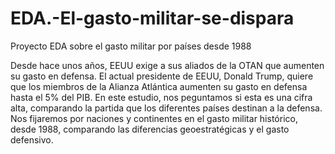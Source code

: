 # EDA.-El-gasto-militar-se-dispara
Proyecto EDA sobre el gasto militar por países desde 1988


Desde hace unos años, EEUU exige a sus aliados de la OTAN que aumenten su gasto en defensa. El actual presidente de EEUU, Donald Trump, quiere que los miembros de la Alianza Atlántica aumenten su gasto en defensa hasta el 5% del PIB.
En este estudio, nos peguntamos si esta es una cifra alta, comparando la partida que los diferentes países destinan a la defensa. Nos fijaremos por naciones y continentes en el gasto militar histórico, desde 1988, comparando las diferencias geoestratégicas y el gasto defensivo.
